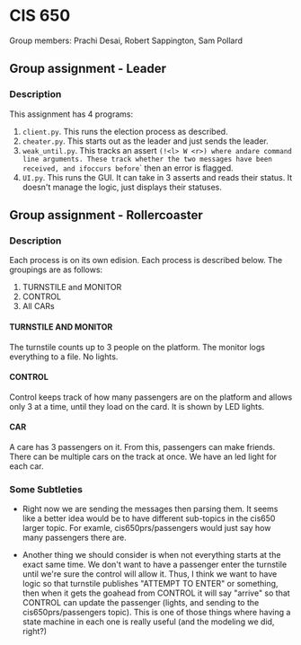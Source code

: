 # CIS 650
Group members: Prachi Desai, Robert Sappington, Sam Pollard
## Group assignment - Leader
### Description
This assignment has 4 programs:
1. `client.py`. This runs the election process as described.
2. `cheater.py`. This starts out as the leader and just sends the leader.
3. `weak_until.py`. This tracks an assert `(!<l> W <r>) where `<l>` and `<r>` are command line arguments. These track whether the two messages have been received, and if `<l>` occurs before `<r>` then an error is flagged.
4. `UI.py`. This runs the GUI. It can take in 3 asserts and reads their status. It doesn't manage the logic, just displays their statuses.

## Group assignment - Rollercoaster

### Description
Each process is on its own edision. Each process is described below. The groupings are as follows:
1. TURNSTILE and MONITOR
2. CONTROL
3. All CARs

#### TURNSTILE AND MONITOR
The turnstile counts up to 3 people on the platform. The monitor logs everything to a file. No lights.

#### CONTROL
Control keeps track of how many passengers are on the platform and allows only 3 at
 a time, until they load on the card. It is shown by LED lights.

#### CAR
A care has 3 passengers on it. From this, passengers can make friends. There can be
 multiple cars on the track at once. We have an led light for each car.


### Some Subtleties
- Right now we are sending the messages then parsing them. It seems like a better idea would be to have different sub-topics in the cis650 larger topic. For examle, cis650prs/passengers would just say how many passengers there are.

- Another thing we should consider is when not everything starts at the exact same time. We don't want to have a passenger enter the turnstile until we're sure the control will allow it. Thus, I think we want to have logic so that turnstile publishes "ATTEMPT TO ENTER" or something, then when it gets the goahead from CONTROL it will say "arrive" so that CONTROL can update the passenger (lights, and sending to the cis650prs/passengers topic). This is one of those things where having a state machine in each one is really useful (and the modeling we did, right?)
